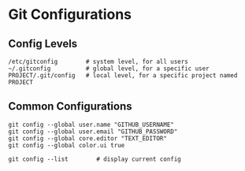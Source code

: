 # Git Configurations

## Config Levels
```shell
/etc/gitconfig        # system level, for all users
~/.gitconfig          # global level, for a specific user
PROJECT/.git/config   # local level, for a specific project named PROJECT

```

## Common Configurations
```git
git config --global user.name "GITHUB_USERNAME"
git config --global user.email "GITHUB_PASSWORD"
git config --global core.editor "TEXT_EDITOR"
git config --global color.ui true

git config --list        # display current config
```
